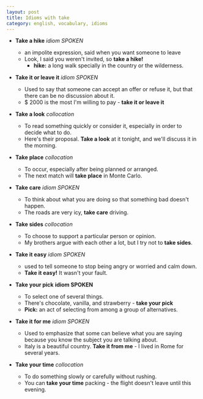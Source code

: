 ```yaml
---
layout: post
title: Idioms with take
category: english, vocabulary, idioms
---
```


- **Take a hike** *idiom SPOKEN*
  - an impolite expression, said when you want someone to leave
  - Look, I said you weren't invited, so **take a hike!**
    - **hike:** a long walk specially in the country or the wilderness.

- **Take it or leave it** *idiom SPOKEN*
  - Used to say that someone can accept an offer or refuse it, but that there can be no discussion about it.
  - $ 2000 is the most I'm willing to pay - **take it or leave it**

- **Take a look** *collocation*
  - To read something quickly or consider it, especially in order to decide what to do.
  - Here's their proposal. **Take a look** at it tonight, and we'll discuss it in the morning.

- **Take place** *collocation*
  - To occur, especially after being planned or arranged.
  - The next match will **take place** in Monte Carlo.

- **Take care** *idiom SPOKEN*
  - To think about what you are doing so that something bad doesn't happen.
  - The roads are very icy, **take care** driving.

- **Take sides** *collocation*
  - To choose to support a particular person or opinion.
  - My brothers argue with each other a lot, but I try not to **take sides**.

- **Take it easy** *idiom SPOKEN*
  - used to tell someone to stop being angry or worried and calm down.
  - **Take it easy!** It wasn't your fault.

- **Take your pick** **idiom SPOKEN**
  - To select one of several things.
  - There's chocolate, vanilla, and strawberry - **take your pick**
  - **Pick:** an act of selecting from among a group of alternatives.

- **Take it for me** *idiom SPOKEN*
  - Used to emphasize that some can believe what you are saying because you know the subject you are talking about.
  - Italy is a beautiful country. **Take it from me** - I lived in Rome for several years.

- **Take your time** *collocation*
  - To do something slowly or carefully without rushing.
  - You can **take your time** packing - the flight doesn't leave until this evening.
